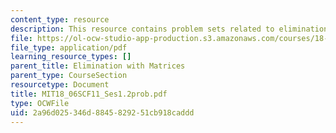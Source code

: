 ```yaml
---
content_type: resource
description: This resource contains problem sets related to elimination with matrices.
file: https://ol-ocw-studio-app-production.s3.amazonaws.com/courses/18-06sc-linear-algebra-fall-2011/2a96d025346d8845829251cb918caddd_MIT18_06SCF11_Ses1.2prob.pdf
file_type: application/pdf
learning_resource_types: []
parent_title: Elimination with Matrices
parent_type: CourseSection
resourcetype: Document
title: MIT18_06SCF11_Ses1.2prob.pdf
type: OCWFile
uid: 2a96d025-346d-8845-8292-51cb918caddd
---
```

